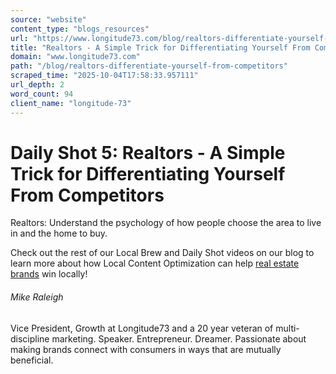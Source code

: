 ```yaml
---
source: "website"
content_type: "blogs_resources"
url: "https://www.longitude73.com/blog/realtors-differentiate-yourself-from-competitors"
title: "Realtors - A Simple Trick for Differentiating Yourself From Competitors"
domain: "www.longitude73.com"
path: "/blog/realtors-differentiate-yourself-from-competitors"
scraped_time: "2025-10-04T17:58:33.957111"
url_depth: 2
word_count: 94
client_name: "longitude-73"
---
```


# Daily Shot 5: Realtors - A Simple Trick for Differentiating Yourself From Competitors

Realtors: Understand the psychology of how people choose the area to live in and the home to buy.

Check out the rest of our Local Brew and Daily Shot videos on our blog to learn more about how Local Content Optimization can help [real estate brands](/blog/the-local-brew-13-trulia-neighborhoods) win locally!

###### Mike Raleigh

Vice President, Growth at Longitude73 and a 20 year veteran of multi-discipline marketing. Speaker. Entrepreneur. Dreamer. Passionate about making brands connect with consumers in ways that are mutually beneficial.